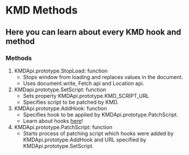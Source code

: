 # KMD Methods
## Here you can learn about every KMD hook and method

### Methods

1. KMDApi.prototype.StopLoad: function
   - Stops window from loading and replaces values in the document.
   - Uses document.write, Fetch api and Location api.
2. KMDapi.prototype.SetScript: function
   - Sets property KMDApi.prototype.KMD_SCRIPT_URL
   - Specifies script to be patched by KMD.
3. KMDApi.prototype.AddHook: function
   - Specifies hook to be applied by KMDApi.prototype.PatchScript.
   - Learn about hooks [here](<hooks.md>)!
4. KMDApi.prototype.PatchScript: function
   - Starts process of patching script which hooks were added by KMDApi.prototype.AddHook and URL specified by KMDApi.prototype.SetScript.

